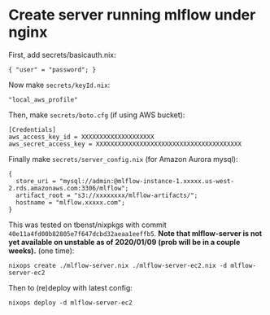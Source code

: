 # Create server running mlflow under nginx

First, add secrets/basicauth.nix:
```
{ "user" = "password"; }
```

Now make `secrets/keyId.nix`:
```
"local_aws_profile"
```

Then, make `secrets/boto.cfg` (if using AWS bucket):
```
[Credentials]
aws_access_key_id = XXXXXXXXXXXXXXXXXXXX
aws_secret_access_key = XXXXXXXXXXXXXXXXXXXXXXXXXXXXXXXXXXXXXXXX

```

Finally make `secrets/server_config.nix` (for Amazon Aurora mysql):
```
{
  store_uri = "mysql://admin:@mlflow-instance-1.xxxxx.us-west-2.rds.amazonaws.com:3306/mlflow";
  artifact_root = "s3://xxxxxxxx/mlflow-artifacts/";
  hostname = "mlflow.xxxxx.com";
}

```

This was tested on tbenst/nixpkgs with commit `40e11a4fd00b82805e7f647dcbd32aeaa1eeffb5`.
**Note that mlflow-server is not yet available on unstable as of 2020/01/09 (prob will be in a couple weeks).**
(one time):
```
nixops create ./mlflow-server.nix ./mlflow-server-ec2.nix -d mlflow-server-ec2
```

Then to (re)deploy with latest config:
```
nixops deploy -d mlflow-server-ec2
```
